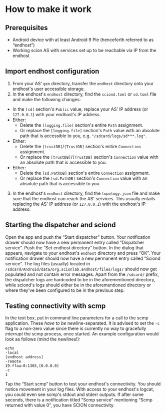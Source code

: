 # How to make it work
## Prerequisites
- Android device with at least Android 9 Pie (henceforth referred to as “endhost”)
- Working scion AS with services set up to be reachable via IP from the endhost

## Import endhost configuration
1. From your AS' `gen` directory, transfer the `endhost` directory onto your endhost's user accessible storage.
2. In the endhost's `endhost` directory, find the `sciond.toml` or `sd.toml` file and make the following changes:
  - In the `[sd]` section's `Public` value, replace your AS' IP address (or `127.0.0.1`) with your endhost's IP address.
  - Either:
    - Delete the `[logging.file]` section's entire `Path` assignment.
    - Or replace the `[logging.file]` section's `Path` value with an absolute path that is accessible to you, e.g. `"/sdcard/logs/sd***.log"`.
  - Either:
    - Delete the `[trustDB]`/`[TrustDB]` section's entire `Connection` assignment.
    - Or replace the `[trustDB]`/`[TrustDB]` section's `Connection` value with an absolute path that is accessible to you.
  - Either:
    - Delete the `[sd.PathDB]` section's entire `Connection` assignment.
    - Or replace the `[sd.PathDB]` section's `Connection` value with an absolute path that is accessible to you.
3. In the endhost's `endhost` directory, find the `topology.json` file and make sure that the endhost can reach the AS' services.
This usually entails replacing the AS' IP address (or `127.0.0.1`) with the endhost's IP address.

## Starting the dispatcher and sciond
Open the app and push the “Start dispatcher” button. Your notification drawer should now have a new permanent entry called “Dispatcher service”.
Push the “Set endhost directory” button. In the dialog that appears, navigate to your endhost's `endhost` directory and press “OK”. Your notification drawer should now have a new permanent entry called “Sciond service”.
The log files (usually) located in `/sdcard/Android/data/org.scionlab.endhost/files/logs/` should now get populated and not contain error messages.
Apart from the `/sdcard/` prefix, the dispatcher logs are hardcoded to be in the aforementioned directory, while sciond's logs should either be in the aforementioned directory or where they've been configured to be in the previous step.

## Testing connectivity with scmp
In the text box, put in command line parameters for a call to the scmp application. These *have to be* newline-separated.
It is advised to set the `-c` flag to a non-zero value since there is currently no way to gracefully *interrupt* the scmp process, once started.
An example configuration would look as follows (mind the newlines!):
```
echo
-local
[endhost address]
-remote
19-ffaa:0:1303,[0.0.0.0]
-c
1
```
Tap the “Start scmp” button to test your endhost's connectivity.
You should notice movement in your log files.
With access to your endhost's logcat, you could even see scmp's stdout and stderr outputs.
If after some seconds, there is a notification titled “Scmp service” mentioning “Scmp returned with value 0”, you have SCION connectivity.
